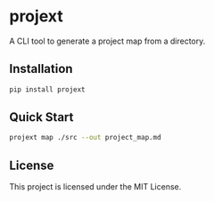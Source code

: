 
# projext

A CLI tool to generate a project map from a directory.

## Installation

```bash
pip install projext
```

## Quick Start

```bash
projext map ./src --out project_map.md
```

## License

This project is licensed under the MIT License.

